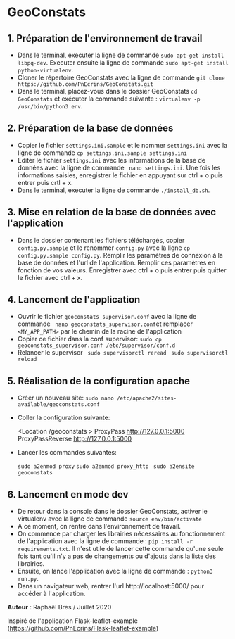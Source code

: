 # GeoConstats

## 1. Préparation de l'environnement de travail

- Dans le terminal, executer la ligne de commande ``sudo apt-get install libpq-dev``. Executer ensuite la ligne de commande ``sudo apt-get install python-virtualenv``.
- Cloner le répertoire GeoConstats avec la ligne de commande ``git clone https://github.com/PnEcrins/GeoConstats.git``
- Dans le terminal, placez-vous dans le dossier GeoConstats ``cd GeoConstats`` et exécuter la commande suivante : ``virtualenv -p /usr/bin/python3 env``.

## 2. Préparation de la base de données
- Copier le fichier ``settings.ini.sample`` et le nommer ``settings.ini`` avec la ligne de commande ``cp settings.ini.sample settings.ini``
- Editer le fichier ``settings.ini`` avec les informations de la base de données avec la ligne de commande `` nano settings.ini``. Une fois les informations saisies, enregistrer le fichier en appuyant sur ctrl + o puis entrer puis crtl + x.
- Dans le terminal, executer la ligne de commande ``./install_db.sh``.

## 3. Mise en relation de la base de données avec l'application

- Dans le dossier contenant les fichiers téléchargés, copier ``config.py.sample`` et le renommer ``config.py`` avec la ligne ``cp config.py.sample config.py``. Remplir les paramètres de connexion à la base de données et l'url de l'application. Remplir ces paramètres en fonction de vos valeurs. Enregistrer avec ctrl + o puis entrer puis quitter le fichier avec ctrl + x.

## 4. Lancement de l'application

- Ouvrir le fichier ``geoconstats_supervisor.conf`` avec la ligne de commande `` nano geoconstats_supervisor.conf``et remplacer ``<MY_APP_PATH>`` par le chemin de la racine de l'application
- Copier ce fichier dans la conf supervisor: ``sudo cp geoconstats_supervisor.conf /etc/supervisor/conf.d``
- Relancer le supervisor `` sudo supervisorctl reread`` `` sudo supervisorctl reload``

## 5. Réalisation de la configuration apache

- Créer un nouveau site: ``sudo nano /etc/apache2/sites-available/geoconstats.conf``
- Coller la configuration suivante:

    
    <Location /geoconstats >
      ProxyPass http://127.0.0.1:5000
      ProxyPassReverse http://127.0.0.1:5000
    </Location>

- Lancer les commandes suivantes:

    
    ``sudo a2enmod proxy``
    ``sudo a2enmod proxy_http``
   `` sudo a2ensite geoconstats``


## 6. Lancement en mode dev

- De retour dans la console dans le dossier GeoConstats, activer le virtualenv avec la ligne de commande ``source env/bin/activate``
- A ce moment, on rentre dans l'environnement de travail.
- On commence par charger les librairies nécessaires au fonctionnement de l'application avec la ligne de commande : ``pip install -r requirements.txt``. Il n'est utile de lancer cette commande qu'une seule fois tant qu'il n'y a pas de changements ou d'ajouts dans la liste des librairies.
- Ensuite, on lance l'application avec la ligne de commande : ``python3 run.py``.
- Dans un navigateur web, rentrer l'url http://localhost:5000/ pour accéder à l'application.

**Auteur** : Raphaël Bres / Juillet 2020

Inspiré de l'application Flask-leaflet-example (https://github.com/PnEcrins/Flask-leaflet-example)
